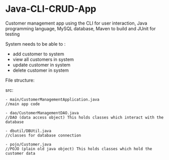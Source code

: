 # Java-CLI-CRUD-App
Customer management app using the CLI for user interaction, Java programming language, MySQL database, Maven to build and JUnit for testing

System needs to be able to :

- add customer to system
- view all customers in system
- update customer in system
- delete customer in system

File structure:

src:

    - main/CustomerManagementApplication.java 
    //main app code

    - dao/CustomerManagementDAO.java 
    //DAO (data access object) This holds classes which interact with the database

    - dbutil/DBUtil.java 
    //classes for database connection 

    - pojo/Customer.java 
    //POJO (plain old java object) This holds classes which hold the customer data
